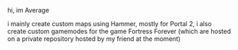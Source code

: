 hi, im Average

i mainly create custom maps using Hammer, mostly for Portal 2,
i also create custom gamemodes for the game Fortress Forever (which are hosted on a private repository hosted by my friend at the moment)